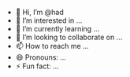 - 👋 Hi, I’m @had
- 👀 I’m interested in ...
- 🌱 I’m currently learning ...
- 💞️ I’m looking to collaborate on ...
- 📫 How to reach me ...
- 😄 Pronouns: ...
- ⚡ Fun fact: ...

<!---
haydermahmood/hod is a ✨ special ✨ repository because its `README.md` (this file) appears on your GitHub profile.
You can click the Preview link to take a look at your changes.
--->
